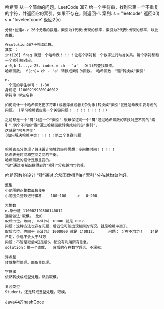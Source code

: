 哈希表
    从一个简单的问题。LeetCode 387.
    给一个字符串，找到它第一个不重复的字符，并返回它的索引。如果不存在，则返回-1.
    案列:
    s = "leetcode"
    返回0(l)
    s = "loveleetcode"
    返回2(v)

    分析:创建a-z 26个元素的数组。索引为1代表a出现的频率，索引为2代表b出现的频率，以此类推。

    在solution387中完成运算。
    其实 ：
    int[26] freq 就是一个哈希表！！！！让每个字符和一个数字进行映射关系。每个字符都和一个索引相对应。
    a-0,b-1...,z-25. index = ch - 'a'   O(1)的查找操作。
    哈希函数， f(ch)= ch - 'a'.转换成索引的函数。 哈希函数："键"转换成"索引"

    e.
    一个班的学生学号： 1-30
    身份证 110002199800140012
    字符串 学生名称

    如何设计一个哈希函数把字符串(或者浮点或者复杂对象)转换成"索引"就是哈希表中要考虑的问题。 (学习哈希表的第一个关键问题！！！！！！！！！！)

    之前都是一个"键"对应一个"索引".很难保证每一个"键"通过哈希函数的转换对应不同的"索引",俩个不同的"键"通过哈希函数转换成相同的"索引"，
    这就是"哈希冲突"                                                               (如何解决哈希冲突！！！！！第二个关键问题)


    哈希表充分体现了算法设计领域的经典思想：空间换时间！！！！！
    哈希表是时间和空间之间的平衡。
    哈希函数的设计是很重要的。
    "键"通过哈希函数得到的"索引"分布越均匀约好。

哈希函数的设计
    "键"通过哈希函数得到的"索引"分布越均匀约好。

    整型
    小范围的正整数直接使用
    小范围负整数进行偏移   -100~100  --->   0~200

    大整数
    e.身份证 110002199800140012
    通常做法:取模。 比如
    取后四位。等同于 mod(%) 10000 就是 0012.
    问题：这种方法也存在问题，后四位可能出现相同的情况。就是哈希冲突了。
    取后六位。等同于 mod(%) 1000000 就是 140012.      问题： 分布不均匀！   14是日期，永远不会大于31万
    问题：不管是取后4还是后6，都没有利用所有信息。
    solution：模一个素数，  背后的存在数学理论，不深究。

    浮点型
    转成整型处理。由取模处理。

    字符串
    依然转换成成型处理。然后取模。

    复合类型
    Student。还是转成整型处理。取模。

Java中的hashCode
